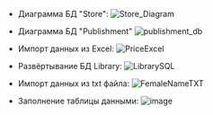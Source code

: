  - Диаграмма БД "Store":
![Store_Diagram](https://github.com/DaniilSob2004/Product_DB_SQL/assets/106149184/571c1d6a-2a16-4a6e-8a8b-17b818127922)

 - Диаграмма БД "Publishment"
![publishment_db](https://github.com/DaniilSob2004/Product_DB_SQL/assets/106149184/b89869c1-256d-432d-a75e-2246615b3b85)

 - Импорт данных из Excel:
![PriceExcel](https://github.com/DaniilSob2004/Product_DB_SQL/assets/106149184/b7b89430-1818-4758-80f2-1471fa63004b)

 - Развёртывание БД Library:
![LibrarySQL](https://github.com/DaniilSob2004/Product_DB_SQL/assets/106149184/248f37cf-0ab4-4939-8651-2e1814c9ab37)

 - Импорт данных из txt файла:
![FemaleNameTXT](https://github.com/DaniilSob2004/Product_DB_SQL/assets/106149184/3796629a-6477-4344-973c-ccbdab24c5fd)

 - Заполнение таблицы данными:
![image](https://github.com/DaniilSob2004/Product_DB_SQL/assets/106149184/5cb7878d-c75b-419f-ad4b-bd93c2d58baf)
